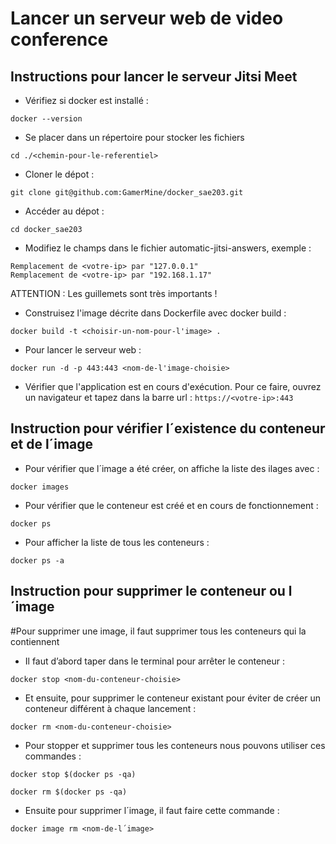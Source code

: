 # Lancer un serveur web de video conference 

## Instructions pour lancer le serveur Jitsi Meet

- Vérifiez si docker est installé :
```shell
docker --version
```

- Se placer dans un répertoire pour stocker les fichiers
```shell
cd ./<chemin-pour-le-referentiel>
```

- Cloner le dépot :
 ```shell
git clone git@github.com:GamerMine/docker_sae203.git
```

- Accéder au dépot :
```shell
cd docker_sae203
```

- Modifiez le champs <votre-ip> dans le fichier automatic-jitsi-answers, exemple :
 ```
 Remplacement de <votre-ip> par "127.0.0.1"
 Remplacement de <votre-ip> par "192.168.1.17"
 ```
 ATTENTION : Les guillemets sont très importants !

- Construisez l'image décrite dans Dockerfile avec docker build : 
```shell
docker build -t <choisir-un-nom-pour-l'image> .
```

- Pour lancer le serveur web :
```shell
docker run -d -p 443:443 <nom-de-l'image-choisie>
```

- Vérifier que l'application est en cours d'exécution. Pour ce faire, ouvrez un navigateur et tapez dans la barre url : ```https://<votre-ip>:443```

## Instruction pour vérifier l´existence du conteneur et de l´image

- Pour vérifier que l´image a été créer, on affiche la liste des ilages avec :
```shell
docker images
```

- Pour vérifier que le conteneur est créé et en cours de fonctionnement :
```shell
docker ps
```

- Pour afficher la liste de tous les conteneurs :
```shell
docker ps -a
```

## Instruction pour supprimer le conteneur ou l´image
#Pour supprimer une image, il faut supprimer tous les conteneurs qui la contiennent

- Il faut d’abord taper dans le terminal pour arrêter le conteneur  :
```shell
docker stop <nom-du-conteneur-choisie>
```
- Et ensuite, pour supprimer le conteneur existant pour éviter de créer un conteneur différent à chaque lancement :
```
docker rm <nom-du-conteneur-choisie>
```

- Pour stopper et supprimer tous les conteneurs nous pouvons utiliser ces commandes :
```shell
docker stop $(docker ps -qa)
```
```shell
docker rm $(docker ps -qa)
```
- Ensuite pour supprimer l´image, il faut faire cette commande :
```shell
docker image rm <nom-de-l´image>
```

